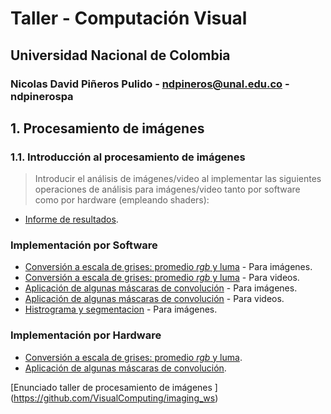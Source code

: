 # Taller  - Computación Visual
## Universidad Nacional de Colombia

### Nicolas David Piñeros Pulido - ndpineros@unal.edu.co - ndpinerospa

## 1. Procesamiento de imágenes

### 1.1. Introducción al procesamiento de imágenes

> Introducir el análisis de imágenes/video al implementar las siguientes operaciones de análisis para imágenes/video tanto por software como por hardware (empleando shaders):

* [Informe de resultados](https://ndpinerosp.github.io/visual-p/index.html).

### Implementación por Software
* [Conversión a escala de grises: promedio _rgb_ y luma](https://ndpinerosp.github.io/visual-p/Igray.html) - Para imágenes.
* [Conversión a escala de grises: promedio _rgb_ y luma](https://ndpinerosp.github.io/visual-p/Vgray.html) - Para videos.
* [Aplicación de algunas máscaras de convolución](https://ndpinerosp.github.io/visual-p/Imask.html) - Para imágenes.
* [Aplicación de algunas máscaras de convolución](https://ndpinerosp.github.io/visual-p/Vgray.html) - Para videos.
* [Histrograma y segmentacion](https://ndpinerosp.github.io/visual-p/segmentacion.html) - Para imágenes.

### Implementación por Hardware
* [Conversión a escala de grises: promedio _rgb_ y luma](https://ndpinerosp.github.io/visual-p/Sgray.html).
* [Aplicación de algunas máscaras de convolución](https://ndpinerosp.github.io/visual-p/Smask.html).


 [Enunciado taller de procesamiento de imágenes ] (https://github.com/VisualComputing/imaging_ws)